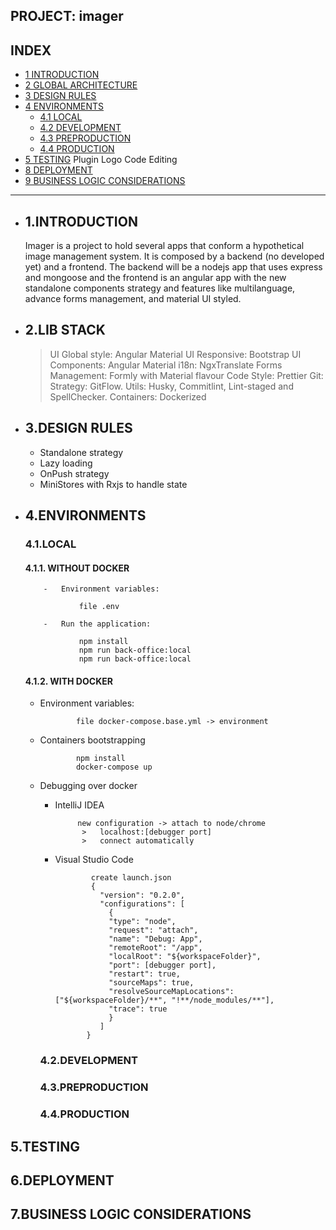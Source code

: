 ## PROJECT: imager

## INDEX

* [1 INTRODUCTION](#1INTRODUCTION)
* [2 GLOBAL ARCHITECTURE](#2LIB-STACK)
* [3 DESIGN RULES](#3DESIGN-RULES)
* [4 ENVIRONMENTS](#4ENVIRONMENTS)
  - [4.1 LOCAL](#41LOCAL)
  - [4.2 DEVELOPMENT](#42DEVELOPMENT)
  - [4.3 PREPRODUCTION](#43PREPRODUCTION)
  - [4.4 PRODUCTION](#44PRODUCTION)
* [5 TESTING](#5TESTING)
  Plugin Logo Code Editing
* [8 DEPLOYMENT](#6DEPLOYMENT)
* [9 BUSINESS LOGIC CONSIDERATIONS](#7BUSINESS-LOGIC-CONSIDERATIONS)

---

* ## 1.INTRODUCTION

  Imager is a project to hold several apps that conform a hypothetical image management system. 
  It is composed by a backend (no developed yet) and a frontend. The backend will be a nodejs app that uses express and mongoose and
  the frontend is an angular app with the new standalone components strategy and features like multilanguage, advance forms management,
  and material UI styled.


* ## 2.LIB STACK

  > UI Global style: Angular Material
  > UI Responsive: Bootstrap
  > UI Components: Angular Material
  > i18n: NgxTranslate
  > Forms Management: Formly with Material flavour
  > Code Style: Prettier
  > Git:
    > Strategy: GitFlow.
    > Utils: Husky, Commitlint, Lint-staged and SpellChecker.
  > Containers: Dockerized 

* ## 3.DESIGN RULES

  - Standalone strategy
  - Lazy loading
  - OnPush strategy
  - MiniStores with Rxjs to handle state
  
* ## 4.ENVIRONMENTS
  ### 4.1.LOCAL
  #### 4.1.1. WITHOUT DOCKER

          -   Environment variables:

                  file .env

          -   Run the application:

                  npm install
                  npm run back-office:local
                  npm run back-office:local

  #### 4.1.2. WITH DOCKER
  - Environment variables:

                file docker-compose.base.yml -> environment

  - Containers bootstrapping

                npm install
                docker-compose up

  - Debugging over docker

    -  IntelliJ IDEA

                new configuration -> attach to node/chrome 
                 >   localhost:[debugger port]
                 >   connect automatically

    - Visual Studio Code

                  create launch.json
                  {
                    "version": "0.2.0",
                    "configurations": [
                      {
                      "type": "node",
                      "request": "attach",
                      "name": "Debug: App",
                      "remoteRoot": "/app",
                      "localRoot": "${workspaceFolder}",
                      "port": [debugger port],
                      "restart": true,
                      "sourceMaps": true,
                      "resolveSourceMapLocations": ["${workspaceFolder}/**", "!**/node_modules/**"],
                      "trace": true
                      }
                    ]
                 }

    ### 4.2.DEVELOPMENT
    ### 4.3.PREPRODUCTION
    ### 4.4.PRODUCTION
## 5.TESTING
## 6.DEPLOYMENT
## 7.BUSINESS LOGIC CONSIDERATIONS
